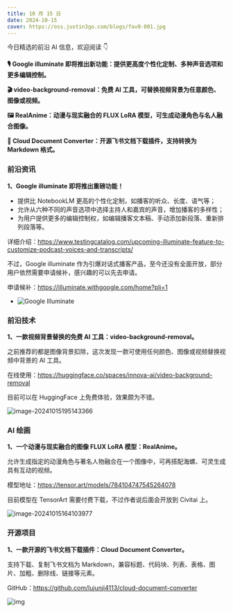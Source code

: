 ```yaml
---
title: 10 月 15 日
date: 2024-10-15
cover: https://oss.justin3go.com/blogs/fav0-001.jpg
---
```


今日精选的前沿 AI 信息，欢迎阅读 👇

**🎙️ Google illuminate 即将推出新功能：提供更高度个性化定制、多种声音选项和更多编辑控制。**

**🎬 video-background-removal：免费 AI 工具，可替换视频背景为任意颜色、图像或视频。**

**🖼️ RealAnime：动漫与现实融合的 FLUX LoRA 模型，可生成动漫角色与名人融合图像。**

**📄 Cloud Document Converter：开源飞书文档下载插件，支持转换为 Markdown 格式。**



### 前沿资讯

**1、Google illuminate 即将推出重磅功能！**

- 提供比 NotebookLM 更高的个性化定制，如播客的听众、长度、语气等；
- 允许从六种不同的声音选项中选择主持人和嘉宾的声音，增加播客的多样性；
- 为用户提供更多的编辑控制权，如编辑播客文本稿、手动添加新段落、重新排列段落等。

详细介绍：https://www.testingcatalog.com/upcoming-illuminate-feature-to-customize-podcast-voices-and-transcripts/

不过，Google illuminate 作为引爆对话式播客产品，至今还没有全面开放，部分用户依然需要申请候补，感兴趣的可以先去申请。

申请候补：https://illuminate.withgoogle.com/home?pli=1

- ![Google Illuminate](https://cdn.jsdelivr.net/gh/freelander/oss@master/ai-daily/2024-10-15/screenshot-illuminate_google_com-2024_10_14-16_23_43.jpeg)



### 前沿技术

**1、一款视频背景替换的免费 AI 工具：video-background-removal。**

之前推荐的都是图像背景扣除，这次发现一款可使用任何颜色、图像或视频替换视频中背景的 AI 工具。

在线使用：https://huggingface.co/spaces/innova-ai/video-background-removal

目前可以在 HuggingFace 上免费体验，效果颇为不错。

![image-20241015195143366](https://cdn.jsdelivr.net/gh/freelander/oss@master/ai-daily/2024-10-15/image-20241015195143366.png)



### AI 绘画

**1、一个动漫与现实融合的图像 FLUX LoRA 模型：RealAnime。**

允许生成指定的动漫角色与著名人物融合在一个图像中，可再搭配海螺、可灵生成具有互动的视频。

模型地址：https://tensor.art/models/784104747545264078

目前模型在 TensorArt 需要付费下载，不过作者说后面会开放到 Civitai 上。

![image-20241015164103977](https://cdn.jsdelivr.net/gh/freelander/oss@master/ai-daily/2024-10-15/image-20241015164103977.png)



### 开源项目

**1、一款开源的飞书文档下载插件：Cloud Document Converter。**

支持下载、复制飞书文档为 Markdown，兼容标题、代码块、列表、表格、图片、加粗、删除线、链接等元素。

GitHub：https://github.com/lujunji4113/cloud-document-converter

![img](https://lh3.googleusercontent.com/0MEGI3w3j_42Pnqdjivtzb5pZdlUUrfCTXZS1aCEPb62gvKrQZ387ks-pEC4qafXgbHhr4DJwD_JzY2Rq4SnFQX1sEs=s800-w800-h500)







